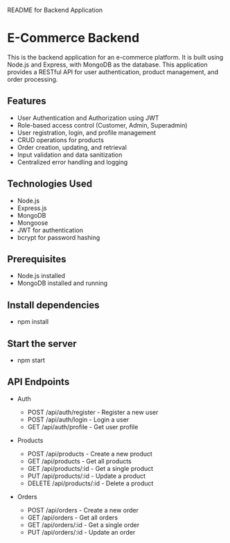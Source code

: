 README for Backend Application

# E-Commerce Backend

This is the backend application for an e-commerce platform. It is built using Node.js and Express, with MongoDB as the database. This application provides a RESTful API for user authentication, product management, and order processing.

## Features

- User Authentication and Authorization using JWT
- Role-based access control (Customer, Admin, Superadmin)
- User registration, login, and profile management
- CRUD operations for products
- Order creation, updating, and retrieval
- Input validation and data sanitization
- Centralized error handling and logging

## Technologies Used

- Node.js
- Express.js
- MongoDB
- Mongoose
- JWT for authentication
- bcrypt for password hashing

## Prerequisites

- Node.js installed
- MongoDB installed and running

## Install dependencies

- npm install

## Start the server

- npm start

## API Endpoints

- Auth

   - POST /api/auth/register - Register a new user
   - POST /api/auth/login - Login a user
   - GET /api/auth/profile - Get user profile

- Products
 
   - POST /api/products - Create a new product
   - GET /api/products - Get all products
   - GET /api/products/:id - Get a single product
   - PUT /api/products/:id - Update a product
   - DELETE /api/products/:id - Delete a product

- Orders

   - POST /api/orders - Create a new order
   - GET /api/orders - Get all orders
   - GET /api/orders/:id - Get a single order
   - PUT /api/orders/:id - Update an order

